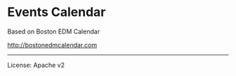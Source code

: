 Events Calendar
========================

Based on Boston EDM Calendar

http://bostonedmcalendar.com

-----

License: Apache v2
